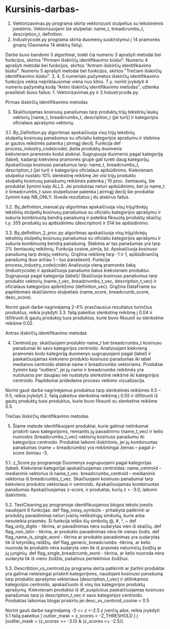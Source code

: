 # Kursinis-darbas-

1. Vektorizavimas.py programa skirta vektorizuoti stulpelius su tekstinėmis įvestimis. Vektorizuojami šie stulpeliai: name_t, breadcrumbs_t, description_t, definition.
2. Industrycode.py programa skirta duomenų suskirstymui į 14 pramonės grupių (Gaunama 14 atskirų failų).

Darbe buvo bandomi 3 algoritmai, todėl čia numeriu 3 aprašyti metodai bei funkcijos, skirtos "Pirmam išskirčių identifikavimo būdui". Numeriu 4 aprašyti metodai bei funkcijos, skirtos "Antram išskirčių identifikavimo būdui". Numeriu 5 aprašyti metodai bei funkcijos, skirtos "Trečiam išskirčių identifikavimo būdui".
3, 4, 5 numeriais pažymėtos išskirčių identifikavimo funkcijos veikia nepriklausomai viena nuo kitos. T.y. norint įvykdyti 4 numeriu pažymėtą kodą "Antro išskirčių identifikavimo metodas", užtenka prasileisti šiuos failus: 1. Vektorizavimas.py ir 2.Industrycode.py.

Pirmas išskirčių identifikavimo metodas

3. Skaičiuojamas kosinusų panašumas tarp produktų trijų tekstinių laukų vektorių [name_t, breadcrumbs_t, description_t (jei turi)] ir kategorijos oficialaus aprašymo vektorių.

3.1. By_Definition.py algoritmas apskaičiuoja visų trijų tekstinių stulpelių kosinusų panašumus su oficialiu kategorijos aprašymu ir stebima ar gautos reikšmės patenka į pirmąjį decilį.
Funkcija def process_industry_code(code): įkelia produktų duomenis kiekvienam pramonės kodui atskirai. Sugrupuoja duomenis pagal kategoriją (label), kadangi kiekviena pramonės grupė gali turėti daug kategorijų.
Apskaičiuoja kosinuso panašumus tarp: name_t, breadcrumbs_t, description_t (jei turi) ir kategorijos oficialaus apibūdinimo.
Kiekvienam stulpeliui nustato 10% slenkstinę reikšmę
Jei visi trijų produkto stulpelių kosinusų panašumų reikšmės patenka į 10 proc. žemiausių, šie produktai žymimi kaip ALL3.
Jei produktas neturi apibūdinimo, bet jo name_t ir breadcrumbs_t savo stulpeliuose patenka į pirmąjį decilį šie produktai žymimi kaip NB_ONLY.
Išveda rezultatus į du atskirus failus.

3.2. By_definition_manual.py algoritmas apskaičiuoja visų trijų/dviejų tekstinių stulpelių kosinusų panašumus su oficialiu kategorijos aprašymu ir sukuria kombinuotą bendrą panašumą ir pateikia fiksuotą produktų skaičių: t.y. 355 produktų su apibūdinimu (description) ir 514 be apibūdinimo.

3.3. By_definition_2_proc.py algoritmas apskaičiuoja visų trijų/dviejų tekstinių stulpelių kosinusų panašumus su oficialiu kategorijos aprašymu ir sukuria kombinuotą bendrą panašumą. Stebima ar tas panašumas yra tarp 2% žemiausių reikšmių.
Funkcija cosine_sim(a, b): Apskaičiuoja kosinuso panašumą tarp dviejų vektorių. Grąžina reikšmę tarp -1 ir 1, apibūdinančią panašumą (kuo arčiau 1 – tuo panašesni).
Funkcija process_industry_code(code) Analizuoja vieną pramonės šaką (industrycode) ir apskaičiuoja panašumo balus kiekvienam produktui. Sugrupuoja pagal kategorija (label)/
Skaičiuoja kosinuso panašumus tarp produkto vektorių (name_t_vec, breadcrumbs_t_vec, description_t_vec) ir oficialaus kategorijos apibrėžimo (definition_vec).
Grąžina DataFrame su papildomais skaičiavimo stulpeliais (name_score, breadcrumb_score, desc_score).

Norint gauti darbe nagrinėjamą 2-4% prasčiausius rezultatus turinčius produktus, reikia įvykdyti 3.3. failą pakeitus slenkstinę reikšmę į 0.04 ir išfiltruoti iš gautų produktų tuos produktus, kurie buvo fiksuoti su slenkstine reikšme 0.02.

Antras išskirčių identifikavimo metodas

4. Centroid.py: skaičiuojami produkto name_t bei breadcrumbs_t kosinuso panašumai iki savo kategorijos centroido. Analizuojant kiekvieną pramonės kodo kategoriją duomenys sugrupuojami pagal (label) ir paskaičiuojamas kiekvieno produkto kosinuso panašumas iki label medianos centroido atskirai name ir breadcrumbs vektoriams. Produktai žymimi kaip “outliers”, jei jų name ir breadcrumbs reikšmės yra nutolusios per daugiau nei nustatyta slenkstinė reikšmė iki kategorijos centroido. Papildomai pridedama proceso veikimo vizualizacija.



Norint gauti darbe nagrinėjamus produktus tarp slenkstinės reikšmės 0.5 – 0.5, reikia įvykdyti 2. failą pakeitus slenkstinę reikšmę į 0.55 ir išfiltruoti iš gautų produktų tuos produktus, kurie buvo fiksuoti su slenkstine reikšme 0.5.

Trečias išskirčių identifikavimo metodas

5. Šiame metode identifikuojami produktai, kurie galimai netinkamai priskirti savo kategorijoms, remiantis jų pavadinimo (name_t_vec) ir kelio nuorodos (breadcrumbs_t_vec) vektorių kosinuso panašumu iki kategorijos centroido. Produktai laikomi išskirtimis, jei jų kombinuotas panašumas (name + breadcrumbs) yra reikšmingai žemas – pagal z-score žemiau -3.

5.1. z_Score.py programoje
Duomenys sugrupuojami pagal kategorijas (label).
Kiekvienai kategorijai apskaičiuojamas centroidas:
name_centroid – medianinis vektorius iš name_t_vec.
breadcrumbs_centroid – medianinis vektorius iš breadcrumbs_t_vec.
Skaičiuojami kosinuso panašumai tarp kiekvieno produkto vektoriaus ir centroido.
Apskaičiuojamas kombinuotas panašumas
Apskaičiuojamas z-score, ir produktai, kurių z < -3.0, laikomi išskirtimis.

5.2. TextCleaning.py programoje identifikuojamos blogos teksto įvestis naudojant 6 funkcijas:
def flag_noisy_symbols - pritaikyta patikrinti ar produktų pavaidinimai neturi įvairių netikslingų simbolių, kurie arba nesuteikia prasmės. Ši funkcija ieško šių simbolių @, #, ^, ~
def flag_only_digits - tikrina, ar pavadinimas nėra sudarytas vien iš skaičių.
def flag_non_latin - tikrina, ar produkto pavadinimas nėra tik vienas žodis.
def flag_name_is_single_word - tikrina ar produkto pavadinimas yra sudarytas tik iš lotyniškų raidžių.
def flag_generic_breadcrumbs -tikrina, ar kelio nuoroda iki produkto nėra sudaryta vien tik iš prasmės neturinčių žodžių ar jų junginių.
def flag_single_breadcrumb_word - tikrina, ar kelio nuoroda nėra sudaryta tik iš vieno žodžio, pašalinus perteklinius žodžius.

5.3. Describtion_vs_centroid.py programa skirta patikrinti ar įtartini produktai yra galimai neteisingai priskirti kategorijoms, naudojant kosinuso panašumą tarp produkto aprašymo vektoriaus (description_t_vec) ir atitinkamos kategorijos centroido, apskaičiuoto iš visų tos kategorijos produktų aprašymų.
Kiekvienam produktui iš df_suspicious paskaičiuojamas kosinuso panašumas tarp jo description_t_vec ir savo kategorijos centroido.
Produktas laikomas blogai priskirtu jei desc_vs_centroid_cosine < 0.5

Norint gauti darbe nagrinėjamą -3 <= z <-2.5 z įverčių aibe, reikia įvykdyti 5.1 failą pakeitus [ outlier_mask = z_scores < -Z_THRESHOLD ] į [outlier_mask = (z_scores >= -3.0) & (z_scores <= -2.5)].

















